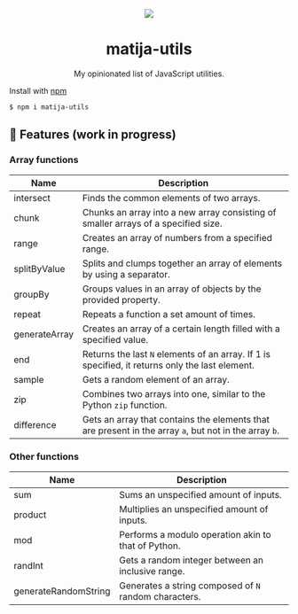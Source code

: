 <div align="center">
  <img src="https://user-images.githubusercontent.com/36193643/206005971-aa99f0c8-01cb-4495-9ab8-dbf5309628b8.png" />
</div>

<h1 align=center>matija-utils</h1>
<p align=center>My opinionated list of JavaScript utilities.</p>

Install with [npm](https://www.npmjs.com/)

```sh
$ npm i matija-utils
```

## 🚀 Features (work in progress)

### Array functions

| Name          | Description                                                                                           |
| ------------- | ----------------------------------------------------------------------------------------------------- |
| intersect     | Finds the common elements of two arrays.                                                              |
| chunk         | Chunks an array into a new array consisting of smaller arrays of a specified size.                    |
| range         | Creates an array of numbers from a specified range.                                                   |
| splitByValue  | Splits and clumps together an array of elements by using a separator.                                 |
| groupBy       | Groups values in an array of objects by the provided property.                                        |
| repeat        | Repeats a function a set amount of times.                                                             |
| generateArray | Creates an array of a certain length filled with a specified value.                                   |
| end           | Returns the last `N` elements of an array. If 1 is specified, it returns only the last element.       |
| sample        | Gets a random element of an array.                                                                    |
| zip           | Combines two arrays into one, similar to the Python `zip` function.                                   |
| difference    | Gets an array that contains the elements that are present in the array `a`, but not in the array `b`. |

### Other functions

| Name                 | Description                                           |
| -------------------- | ----------------------------------------------------- |
| sum                  | Sums an unspecified amount of inputs.                 |
| product              | Multiplies an unspecified amount of inputs.           |
| mod                  | Performs a modulo operation akin to that of Python.   |
| randInt              | Gets a random integer between an inclusive range.     |
| generateRandomString | Generates a string composed of `N` random characters. |
